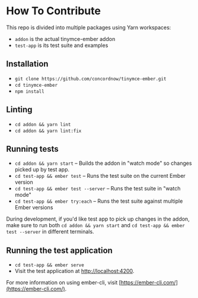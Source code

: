 # How To Contribute

This repo is divided into multiple packages using Yarn workspaces:

- `addon` is the actual tinymce-ember addon
- `test-app` is its test suite and examples

## Installation

* `git clone https://github.com/concordnow/tinymce-ember.git`
* `cd tinymce-ember`
* `npm install`

## Linting

* `cd addon && yarn lint`
* `cd addon && yarn lint:fix`

## Running tests

* `cd addon && yarn start` – Builds the addon in "watch mode" so changes picked up by test app.
* `cd test-app && ember test` – Runs the test suite on the current Ember version
* `cd test-app && ember test --server` – Runs the test suite in "watch mode"
* `cd test-app && ember try:each` – Runs the test suite against multiple Ember versions

During development, if you'd like test app to pick up changes in the addon, make sure to run both
`cd addon && yarn start` and `cd test-app && ember test --server` in different terminals.

## Running the test application

* `cd test-app && ember serve`
* Visit the test application at [http://localhost:4200](http://localhost:4200).

For more information on using ember-cli, visit [https://ember-cli.com/](https://ember-cli.com/).

